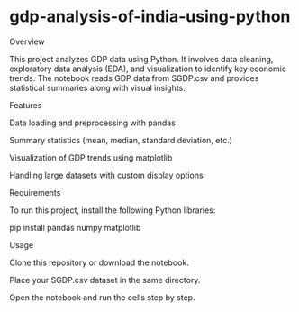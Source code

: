 # gdp-analysis-of-india-using-python

 Overview

This project analyzes GDP data using Python. It involves data cleaning, exploratory data analysis (EDA), and visualization to identify key economic trends. The notebook reads GDP data from SGDP.csv and provides statistical summaries along with visual insights.

Features

Data loading and preprocessing with pandas

Summary statistics (mean, median, standard deviation, etc.)

Visualization of GDP trends using matplotlib

Handling large datasets with custom display options

Requirements

To run this project, install the following Python libraries:

pip install pandas numpy matplotlib

Usage

Clone this repository or download the notebook.

Place your SGDP.csv dataset in the same directory.

Open the notebook and run the cells step by step.
